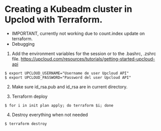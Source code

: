 # Creating a Kubeadm cluster in Upclod with Terraform.

- IMPORTANT, currently not working due to count.index update on terraform.
- Debugging

1. Add the environment variables for the session or to the .bashrc, .zshrc file.
https://upcloud.com/resources/tutorials/getting-started-upcloud-api
```
$ export UPCLOUD_USERNAME="Username de user Upcloud API"
$ export UPCLOUD_PASSWORD="Password del user Upcloud API"
```

2. Make sure id_rsa.pub and id_rsa are in current directory.

3. Terraform deploy
```
$ for i in init plan apply; do terraform $i; done
```

4. Destroy everything when not needed
```
$ terraform destroy
```